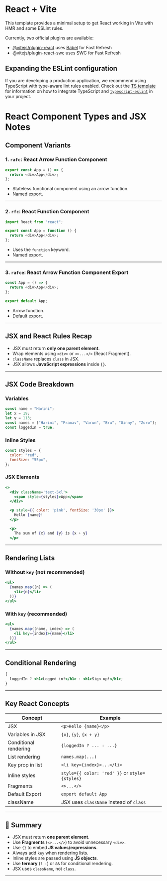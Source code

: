 # React + Vite

This template provides a minimal setup to get React working in Vite with HMR and some ESLint rules.

Currently, two official plugins are available:

- [@vitejs/plugin-react](https://github.com/vitejs/vite-plugin-react/blob/main/packages/plugin-react) uses [Babel](https://babeljs.io/) for Fast Refresh
- [@vitejs/plugin-react-swc](https://github.com/vitejs/vite-plugin-react/blob/main/packages/plugin-react-swc) uses [SWC](https://swc.rs/) for Fast Refresh

## Expanding the ESLint configuration

If you are developing a production application, we recommend using TypeScript with type-aware lint rules enabled. Check out the [TS template](https://github.com/vitejs/vite/tree/main/packages/create-vite/template-react-ts) for information on how to integrate TypeScript and [`typescript-eslint`](https://typescript-eslint.io) in your project.

# React Component Types and JSX Notes

## Component Variants

### 1. `rafc`: React Arrow Function Component

```js
export const App = () => {
  return <div>App</div>;
};
```

- Stateless functional component using an arrow function.
- Named export.

---

### 2. `rfc`: React Function Component

```js
import React from "react";

export const App = function () {
  return <div>App</div>;
};
```

- Uses the `function` keyword.
- Named export.

---

### 3. `rafce`: React Arrow Function Component Export

```js
const App = () => {
  return <div>App</div>;
};

export default App;
```

- Arrow function.
- Default export.

---

## JSX and React Rules Recap

- JSX must return **only one parent element**.
- Wrap elements using `<div>` or `<>...</>` (React Fragment).
- `className` replaces `class` in JSX.
- JSX allows **JavaScript expressions** inside `{}`.

---

## JSX Code Breakdown

### Variables

```js
const name = "Harini";
let x = 19;
let y = 113;
const names = ["Harini", "Pranav", "Varun", "Bru", "Ginny", "Zoro"];
const loggedIn = true;
```

### Inline Styles

```js
const styles = {
  color: "red",
  fontSize: "55px",
};
```

### JSX Elements

```jsx
<>
  <div className='text-5xl'>
    <span style={styles}>App</span>
  </div>

  <p style={{ color: 'pink', fontSize: '30px' }}>
    Hello {name}!
  </p>

  <p>
    The sum of {x} and {y} is {x + y}
  </p>
```

---

## Rendering Lists

### Without `key` (not recommended)

```jsx
<ul>
  {names.map((n) => (
    <li>{n}</li>
  ))}
</ul>
```

### With `key` (recommended)

```jsx
<ul>
  {names.map((name, index) => (
    <li key={index}>{name}</li>
  ))}
</ul>
```

---

## Conditional Rendering

```jsx
{
  loggedIn ? <h1>Logged in!</h1> : <h1>Sign up!</h1>;
}
```

---

## Key React Concepts

| Concept               | Example                                        |
| --------------------- | ---------------------------------------------- |
| JSX                   | `<p>Hello {name}</p>`                          |
| Variables in JSX      | `{x}`, `{y}`, `{x + y}`                        |
| Conditional rendering | `{loggedIn ? ... : ...}`                       |
| List rendering        | `names.map(...)`                               |
| Key prop in list      | `<li key={index}>...</li>`                     |
| Inline styles         | `style={{ color: 'red' }}` or `style={styles}` |
| Fragments             | `<>...</>`                                     |
| Default Export        | `export default App`                           |
| className             | JSX uses `className` instead of `class`        |

---

## 🧾 Summary

- JSX must return **one parent element**.
- Use **Fragments** (`<>...</>`) to avoid unnecessary `<div>`.
- Use `{}` to embed **JS values/expressions**.
- Always add `key` when rendering lists.
- Inline styles are passed using **JS objects**.
- Use **ternary** (`? :`) or `&&` for conditional rendering.
- JSX uses `className`, not `class`.

---
